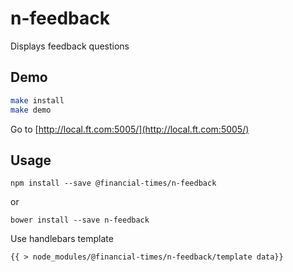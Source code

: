 # n-feedback

Displays feedback questions

## Demo
```sh
make install
make demo
```

Go to [http://local.ft.com:5005/](http://local.ft.com:5005/)

## Usage

```
npm install --save @financial-times/n-feedback
```
or
```
bower install --save n-feedback
```

Use handlebars template
```
{{ > node_modules/@financial-times/n-feedback/template data}}
```
